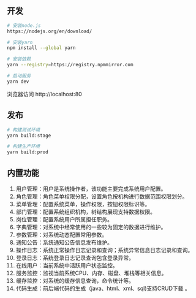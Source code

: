 ﻿## 开发

```bash
# 安装node.js
https://nodejs.org/en/download/

# 安装yarn
npm install --global yarn

# 安装依赖
yarn --registry=https://registry.npmmirror.com

# 启动服务
yarn dev
```

浏览器访问 http://localhost:80

## 发布

```bash
# 构建测试环境
yarn build:stage

# 构建生产环境
yarn build:prod
```

## 内置功能

1. 用户管理：用户是系统操作者，该功能主要完成系统用户配置。
2. 角色管理：角色菜单权限分配，设置角色按机构进行数据范围权限划分。
3. 菜单管理：配置系统菜单，操作权限，按钮权限标识等。
4. 部门管理：配置系统组织机构，树结构展现支持数据权限。
5. 岗位管理：配置系统用户所属担任职务。
6. 字典管理：对系统中经常使用的一些较为固定的数据进行维护。
7. 参数管理：对系统动态配置常用参数。
8. 通知公告：系统通知公告信息发布维护。
9. 操作日志：系统正常操作日志记录和查询；系统异常信息日志记录和查询。
10. 登录日志：系统登录日志记录查询包含登录异常。
11. 在线用户：当前系统中活跃用户状态监控。
12. 服务监控：监视当前系统CPU、内存、磁盘、堆栈等相关信息。
13. 缓存监控：对系统的缓存信息查询，命令统计等。
14. 代码生成：前后端代码的生成（java、html、xml、sql)支持CRUD下载 。
